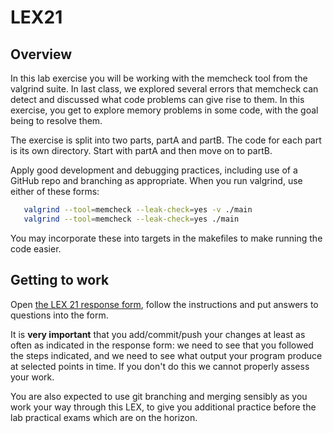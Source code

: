 # LEX21

## Overview

In this lab exercise you will be working with the memcheck tool from the valgrind suite. In last class, we explored several errors that memcheck can detect and discussed what code problems can give rise to them. In this exercise, you get to explore memory problems in some code, with the goal being to resolve them.

The exercise is split into two parts, partA and partB.  The code for each part is its own directory.  Start with partA and then move on to partB.

Apply good development and debugging practices, including use of a GitHub repo and branching as appropriate.  When you run valgrind, use either of these forms:

```bash
   valgrind --tool=memcheck --leak-check=yes -v ./main
   valgrind --tool=memcheck --leak-check=yes ./main
```

You may incorporate these into targets in the makefiles to make running the code easier.

## Getting to work

Open [the LEX 21 response form](https://forms.microsoft.com/r/EV453GsxDw), follow the instructions and put answers to questions into the form.

It is **very important** that you add/commit/push your changes at least as often as indicated in the response form: we need to see that you followed the steps indicated, and we need to see what output your program produce at selected points in time.  If you don't do this we cannot properly assess your work.

You are also expected to use git branching and merging sensibly as you work your way through this LEX, to give you additional practice before the lab practical exams which are on the horizon.
